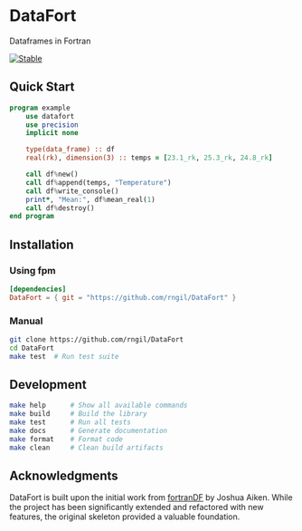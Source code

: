 # DataFort

Dataframes in Fortran

[![Stable](https://img.shields.io/badge/docs-stable-blue.svg)](https://rngil.github.io/DataFort/index.html)

## Quick Start

```fortran
program example
    use datafort
    use precision
    implicit none

    type(data_frame) :: df
    real(rk), dimension(3) :: temps = [23.1_rk, 25.3_rk, 24.8_rk]

    call df%new()
    call df%append(temps, "Temperature")
    call df%write_console()
    print*, "Mean:", df%mean_real(1)
    call df%destroy()
end program
```

## Installation

### Using fpm

```toml
[dependencies]
DataFort = { git = "https://github.com/rngil/DataFort" }
```

### Manual

```bash
git clone https://github.com/rngil/DataFort
cd DataFort
make test  # Run test suite
```

## Development

```bash
make help      # Show all available commands
make build     # Build the library
make test      # Run all tests
make docs      # Generate documentation
make format    # Format code
make clean     # Clean build artifacts
```

## Acknowledgments

DataFort is built upon the initial work from [fortranDF](https://github.com/jaiken17/fortranDF) by Joshua Aiken. While the project has been significantly extended and refactored with new features, the original skeleton provided a valuable foundation.
